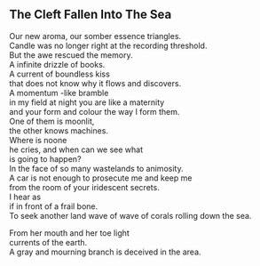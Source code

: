 The Cleft Fallen Into The Sea
-----------------------------
Our new aroma, our somber essence triangles.  
Candle was no longer right at the recording threshold.  
But the awe rescued the memory.  
A infinite drizzle of books.  
A current of boundless kiss  
that does not know why it flows and discovers.  
A momentum -like bramble  
in my field at night you are like a maternity  
and your form and colour the way I form them.  
One of them is moonlit,  
the other knows machines.  
Where is noone  
he cries, and when can we see what  
is going to happen?  
In the face of so many wastelands to animosity.  
A car is not enough to prosecute me and keep me  
from the room of your iridescent secrets.  
I hear as  
if in front of a frail bone.  
To seek another land wave of wave of corals rolling down the sea.  
  
From her mouth and her toe light  
currents of the earth.  
A gray and mourning branch is deceived in the area.  

